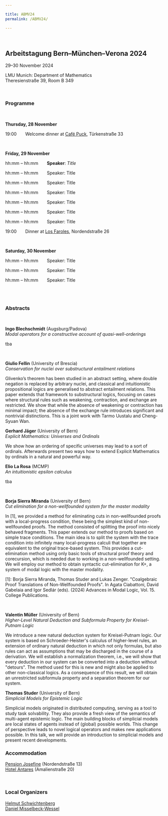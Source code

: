 ```yaml
---

title: ABMV24
permalink: /ABMV24/

---
```



<br>

<h2>Arbeitstagung Bern&ndash;München&ndash;Verona 2024</h2>

29&ndash;30 November 2024  

LMU Munich: Department of Mathematics  
Theresienstraße 39, Room B 349 

<br>

<h3> Programme </h3>

<br>

**Thursday, 28 November**

19:00 &nbsp;&nbsp;&nbsp;&nbsp;&nbsp; Welcome dinner at <a href="https://cafe-puck.de/"> Café Puck</a>, Türkenstraße 33

<br>

**Friday, 29 November**

hh:mm &ndash; hh:mm &nbsp;&nbsp;&nbsp;&nbsp;&nbsp; **Speaker**: *Title*

hh:mm &ndash; hh:mm &nbsp;&nbsp;&nbsp;&nbsp;&nbsp; Speaker: Title

hh:mm &ndash; hh:mm &nbsp;&nbsp;&nbsp;&nbsp;&nbsp; Speaker: Title

hh:mm &ndash; hh:mm &nbsp;&nbsp;&nbsp;&nbsp;&nbsp; Speaker: Title

hh:mm &ndash; hh:mm &nbsp;&nbsp;&nbsp;&nbsp;&nbsp; Speaker: Title

hh:mm &ndash; hh:mm &nbsp;&nbsp;&nbsp;&nbsp;&nbsp; Speaker: Title

hh:mm &ndash; hh:mm &nbsp;&nbsp;&nbsp;&nbsp;&nbsp; Speaker: Title

19:00 &nbsp;&nbsp;&nbsp;&nbsp;&nbsp; Dinner at <a href="https://www.losfaroles.de/"> Los Faroles</a>, Nordendstraße 26

<br>

**Saturday, 30 November**

hh:mm &ndash; hh:mm &nbsp;&nbsp;&nbsp;&nbsp;&nbsp; Speaker: Title

hh:mm &ndash; hh:mm &nbsp;&nbsp;&nbsp;&nbsp;&nbsp; Speaker: Title

hh:mm &ndash; hh:mm &nbsp;&nbsp;&nbsp;&nbsp;&nbsp; Speaker: Title

<br>


<br>

<h3> Abstracts </h3>
	
<br>

**Ingo Blechschmidt** (Augsburg/Padova)  
*Modal operators for a constructive account of quasi-well-orderings*

<pr> tba </pr>

<br>

**Giulio Fellin** (University of Brescia)  
*Conservation for nuclei over substructural entailment relations*

<pr>
Glivenko’s theorem has been studied in an abstract setting, where
double negation is replaced by arbitrary nuclei, and classical
and intuitionistic propositional logics are generalised to
abstract entailment relations. This paper extends that framework
to substructural logics, focusing on cases where structural rules
such as weakening, contraction, and exchange are restricted. We
show that while the absence of weakening or contraction has
minimal impact; the absence of the exchange rule introduces
significant and nontrivial distinctions.  This is a joint work
with Tarmo Uustalu and Cheng-Syuan Wan.</pr>

<br>

**Gerhard Jäger** (University of Bern)  
*Explicit Mathematics: Universes and Ordinals*

<pr>
We show how an ordering of specific universes may lead to a sort of ordinals. Afterwards present two ways how to extend Explicit Mathematics by ordinals in a natural and powerful way.</pr>

<br>

**Elio La Rosa** (MCMP)  
*An intuitionistic epsilon calculus*

<pr> tba </pr>

<br>

**Borja Sierra Miranda** (University of Bern)  
*Cut elimination for a non-wellfounded system for the master modality*

<pr>
In [1], we provided a method for eliminating cuts in non-wellfounded proofs with a local-progress condition, these being the simplest kind of non-wellfounded proofs. The method consisted of splitting the proof into nicely behaved fragments. This paper extends our method to proofs based on simple trace conditions. The main idea is to split the system with the trace condition into infinitely many local-progress calculi that together are equivalent to the original trace-based system. This provides a cut-elimination method using only basic tools of structural proof theory and corecursion, which is needed due to working in a non-wellfounded setting. We will employ our method to obtain syntactic cut-elimination for K+, a system of modal logic with the master modality. </pr>

[1]: Borja Sierra Miranda, Thomas Studer and Lukas Zenger. "Coalgebraic Proof Translations of Non-Wellfounded Proofs". In Agata Ciabattoni, David Gabelaia and Igor Sedlár (eds). (2024) Advances in Modal Logic, Vol. 15. College Publications.


<br>

**Valentin Müller** (University of Bern)  
*Higher-Level Natural Deduction and Subformula Property for Kreisel-Putnam Logic*

<pr>
We introduce a new natural deduction system for Kreisel-Putnam logic. Our system is based on Schroeder-Heister's calculus of higher-level rules, an extension of ordinary natural deduction in which not only formulas, but also rules can act as assumptions that may be discharged in the course of a derivation. We will establish a normalization theorem, i.e., we will show that every deduction in our system can be converted into a deduction without "detours". The method used for this is new and might also be applied to other non-classical logics. As a consequence of this result, we will obtain an unrestricted subformula property and a separation theorem for our system. </pr>

<br>

**Thomas Studer** (University of Bern)  
*Simplicial Models for Epistemic Logic*

<pr>
Simplicial models originated in distributed computing, serving as a tool to study task solvability. They also provide a fresh view of the semantics of multi-agent epistemic logic. The main building blocks of simplicial models are local states of agents instead of (global) possible worlds. This change of perspective leads to novel logical operators and makes new applications possible. In this talk, we will provide an introduction to simplicial models and present recent developments. </pr>

<br>

<h3> Accommodation </h3>
	
<a href="https://www.pension-josefine.de"> Pension Josefine</a> (Nordendstraße 13)  
<a href="https://www.antares-muenchen.de/"> Hotel Antares</a> (Amalienstraße 20)  

<br>

<h3> Local Organizers </h3>
	
<a href="https://www.mathematik.uni-muenchen.de/~schwicht/"> Helmut Schwichtenberg</a>  
<a href="https://www.mathematik.uni-muenchen.de/~wessel/"> Daniel Misselbeck-Wessel</a>
	
<!--- 
	
Angemeldet haben sich bisher:

Voraussichtlich mit Vortrag
==========================

Ingo Blechschmidt.  Modal operators for a constructive account of
                    quasi-well-orderings
  Ingo Blechschmidt <iblech@speicherleck.de>

Giulio Fellin.  Construction for nuclei over substructural entailment
                relations
  Giulio Fellin <giulio.fellin@univr.it>

Luis Gambarte.
  gambarte@math.lmu.de

Gerhard Jäger.
  Gerhard Jaeger <gjaeger.bern@gmail.com>

Nils Köpp.
  koepp@math.lmu de

Klaus Mainzer.
  mainzer@tum.de

Iosif Petrakis.
  iosif.petrakis@univr.it
 
Elio La Rosa.  An intuitionistic epsilon calculus.
  Elio La Rosa <lrslei@gmail.com>

Eduardo Skapinakis.
  (Doktorand bei Isabel Oitavem, jetzt in Tübingen)
  Eduardo Skapinakis <e.scapinakis@campus.fct.unl.pt>




Weitere Teilnehmer, einige eventuell mit Vortrag
================================================
	
Edi Pavlovic.
  Edi.Pavlovic@lrz.uni-muenchen.de

Peter Schuster

Helmut Schwichtenberg

Thomas Studer
   <thomas.studer@unibe.ch>

Sebastijan Horvat (Gast in Bern, aus Zagreb)

Borja Sierra Miranda (Forschungsgruppe Thomas Studer in Bern)

Armand Feuilleaubois (Forschungsgruppe Thomas Studer in Bern)

Valentin Müller (Forschungsgruppe Thomas Studer in Bern)


Giulio Fellin (University of Brescia),

“Conservation for nuclei over substructural entailment relations”

Glivenko’s theorem has been studied in an abstract setting, where
double negation is replaced by arbitrary nuclei, and classical
and intuitionistic propositional logics are generalised to
abstract entailment relations. This paper extends that framework
to substructural logics, focusing on cases where structural rules
such as weakening, contraction, and exchange are restricted. We
show that while the absence of weakening or contraction has
minimal impact; the absence of the exchange rule introduces
significant and nontrivial distinctions.  This is a joint work
with Tarmo Uustalu and Cheng-Syuan Wan.
	
https://bit.ly/3AENbXg
	
 --->
